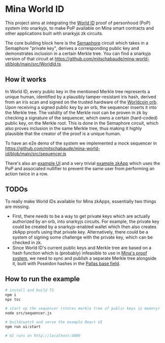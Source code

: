 # Mina World ID

This project aims at integrating the [World ID](https://id.worldcoin.org/) proof of personhood (PoP) system into snarkyjs, to make PoP available on Mina smart contracts and other applications built with snarkyjs zk circuits.

The core building block here is the [Semaphore](https://semaphore.appliedzkp.org/) circuit which takes in a Semaphore "private key", derives a corresponding public key and demonstrates inclusion in a certain Merkle tree. You can find a snarkyjs version of that circuit at https://github.com/mitschabaude/mina-world-id/blob/main/src/WorldId.ts

## How it works

In World ID, every public key in the mentioned Merkle tree represents a unique human, identified by a plausibly tamper-resistant iris hash, derived from an iris scan and signed on the trusted hardware of the [Worldcoin orb](https://worldcoin.org/how-the-launch-works#hardware). Upon receiving a signed public key by an orb, the sequencer inserts it into the Merkle tree. The validity of the Merkle root can be proven in zk by checking a signature of the sequencer, which owns a certain (hard-coded) public key, on the Merkle root. This is done in the Semaphore circuit, which also proves inclusion in the same Merkle tree, thus making it highly plausible that the creator of the proof is a unique human.

To have an e2e demo of the system we implemented a mock sequencer in https://github.com/mitschabaude/mina-world-id/blob/main/src/sequencer.js

There's also an [example UI](https://github.com/mitschabaude/mina-world-id/blob/main/src/example-ui) and a very trivial [example zkApp](https://github.com/mitschabaude/mina-world-id/blob/main/src/HumanMessage.ts) which uses the PoP and associated nullifier to prevent the same user from performing an action twice in a row.

## TODOs

To really make World IDs available for Mina zkApps, essentially two things are missing.

- First, there needs to be a way to get private keys which are actually authorized by an orb, into snarkyjs circuits. For example, the private key could be created by a snarkyjs-enabled wallet which then also creates zkApp proofs using that private key. Alternatively, there could be a system of signing some challenge with the private key, which can be checked in zk.
- Since World ID's current public keys and Merkle tree are based on a hash function which is (probably) infeasible to use in [Mina's proof system](https://o1-labs.github.io/proof-systems/), we need to sync and publish a separate Merkle tree alongside it, built with Poseidon hashes in the [Pallas base field](https://o1-labs.github.io/proof-systems/specs/pasta.html).

## How to run the example

```sh
# install and build TS
npm i
npx tsc

# start up the sequencer (stores merkle tree of public keys in memory)
node src/sequencer.js

# build/watch and serve the example React UI
npm run ui:start

# UI runs on http://localhost:4000
```
